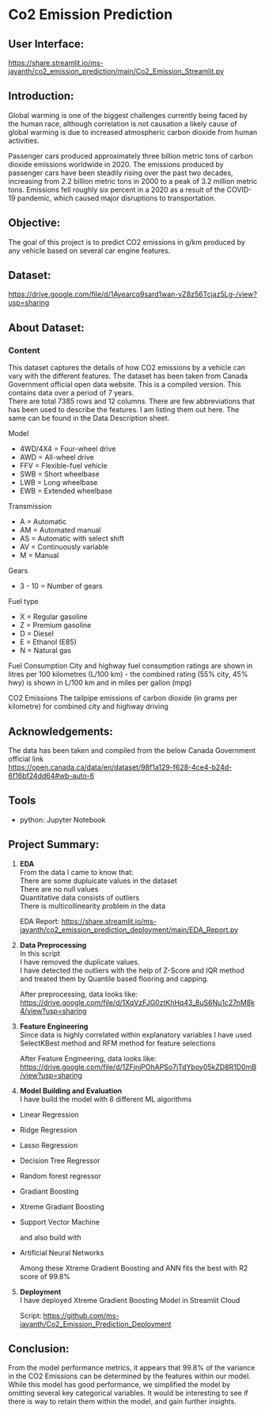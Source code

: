 # Co2 Emission Prediction

## User Interface:
https://share.streamlit.io/ms-jayanth/co2_emission_prediction/main/Co2_Emission_Streamlit.py

## Introduction:
Global warming is one of the biggest challenges currently being faced by the human race, although correlation is not causation a likely cause of global warming is due to increased atmospheric carbon dioxide from human activities. 

Passenger cars produced approximately three billion metric tons of carbon dioxide emissions worldwide in 2020. The emissions produced by passenger cars have been steadily rising over the past two decades, increasing from 2.2 billion metric tons in 2000 to a peak of 3.2 million metric tons. Emissions fell roughly six percent in a 2020 as a result of the COVID-19 pandemic, which caused major disruptions to transportation.

## Objective:
The goal of this project is to predict CO2 emissions in g/km produced by any vehicle based on several car engine features.


## Dataset:
https://drive.google.com/file/d/1Ayearcq9sard1wan-vZ8z56Tcjaz5Lg-/view?usp=sharing

## About Dataset:

### Content
This dataset captures the details of how CO2 emissions by a vehicle can vary with the different features. The dataset has been taken from Canada Government official open data website. This is a compiled version. This contains data over a period of 7 years.<br>
There are total 7385 rows and 12 columns. There are few abbreviations that has been used to describe the features. I am listing them out here. The same can be found in the Data Description sheet.

Model
- 4WD/4X4 = Four-wheel drive
- AWD = All-wheel drive
- FFV = Flexible-fuel vehicle
- SWB = Short wheelbase
- LWB = Long wheelbase
- EWB = Extended wheelbase

Transmission
- A = Automatic
- AM = Automated manual
- AS = Automatic with select shift
- AV = Continuously variable
- M = Manual

Gears
- 3 - 10 = Number of gears

Fuel type
- X = Regular gasoline
- Z = Premium gasoline
- D = Diesel
- E = Ethanol (E85)
- N = Natural gas

Fuel Consumption
City and highway fuel consumption ratings are shown in litres per 100 kilometres (L/100 km) - the combined rating (55% city, 45% hwy) is shown in L/100 km and in miles per gallon (mpg)

CO2 Emissions
The tailpipe emissions of carbon dioxide (in grams per kilometre) for combined city and highway driving

## Acknowledgements:
The data has been taken and compiled from the below Canada Government official link<br>
https://open.canada.ca/data/en/dataset/98f1a129-f628-4ce4-b24d-6f16bf24dd64#wb-auto-6

## Tools
- python: Jupyter Notebook

## Project Summary:
1. **EDA**<br>
From the data I came to know that:<br>
There are some dupluicate values in the dataset<br>
There are no null values<br>
Quantitative data consists of outliers<br>
There is multicollinearity problem in the data<br>

    EDA Report: https://share.streamlit.io/ms-jayanth/co2_emission_prediction_deployment/main/EDA_Report.py

2. **Data Preprocessing**<br>
In this script<br>
I have removed the duplicate values.<br>
I have detected the outliers with the help of Z-Score and IQR method and treated them by Quantile based flooring and capping.<br>

    After preprocessing, data looks like:<br>
    https://drive.google.com/file/d/1XqVzFJG0ztKhHq43_8uS6Nu1c27nM8k4/view?usp=sharing

3. **Feature Engineering**<br>
Since data is highly correlated within explanatory variables I have used SelectKBest method and RFM method for feature selections<br>

    After Feature Engineering, data looks like:<br>
    https://drive.google.com/file/d/1ZFjnjPOhAPSo7jTdYboy05kZD8R1D0mB/view?usp=sharing


4. **Model Building and Evaluation**<br>
I have build the model with 8 different ML algorithms
- Linear Regression
- Ridge Regression
- Lasso Regression
- Decision Tree Regressor
- Random forest regressor
- Gradiant Boosting
- Xtreme Gradiant Boosting
- Support Vector Machine<br>

   and also build with
- Artificial Neural Networks

  Among these Xtreme Gradient Boosting and ANN fits the best with R2 score of 99.8%

5. **Deployment**<br>
I have deployed Xtreme Gradient Boosting Model in Streamlit Cloud<br>

    Script: https://github.com/ms-jayanth/Co2_Emission_Prediction_Deployment


## Conclusion:
From the model performance metrics, it appears that 99.8% of the variance in the CO2 Emissions can be determined by the features within our model. While this model has good performance, we simplified the model by omitting several key categorical variables. It would be interesting to see if there is way to retain them within the model, and gain further insights.
